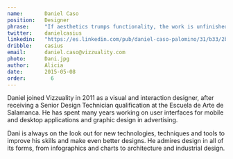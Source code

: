 ```yaml
---
name:       Daniel Caso
position:   Designer
phrase:     "If aesthetics trumps functionality, the work is unfinished"
twitter:    danielcasius
linkedin:   "https://es.linkedin.com/pub/daniel-caso-palomino/31/b33/2bb/en"
dribble:    casius
email:      daniel.caso@vizzuality.com
photo:      Dani.jpg
author:     Alicia
date:       2015-05-08
order: 		  6
---
```


Daniel joined Vizzuality in 2011 as a visual and interaction designer, after receiving a Senior Design Technician qualification at the Escuela de Arte de Salamanca. He has spent many years working on user interfaces for mobile and desktop applications and graphic design in advertising. 

Dani is always on the look out for new technologies, techniques and tools to improve his skills and make even better designs. He admires design in all of its forms, from infographics and charts to architecture and industrial design.
